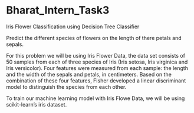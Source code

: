# Bharat_Intern_Task3
Iris Flower Classification using Decision Tree Classifier

Predict the different species of flowers on the length of there petals and sepals.

For this problem we will be using Iris Flower Data, the data set consists of 50 samples from each of three species of Iris (Iris setosa, Iris virginica and Iris versicolor). Four features were measured from each sample: the length and the width of the sepals and petals, in centimeters. Based on the combination of these four features, Fisher developed a linear discriminant model to distinguish the species from each other.

To train our machine learning model with Iris Flowe Data, we will be using scikit-learn’s iris dataset.
